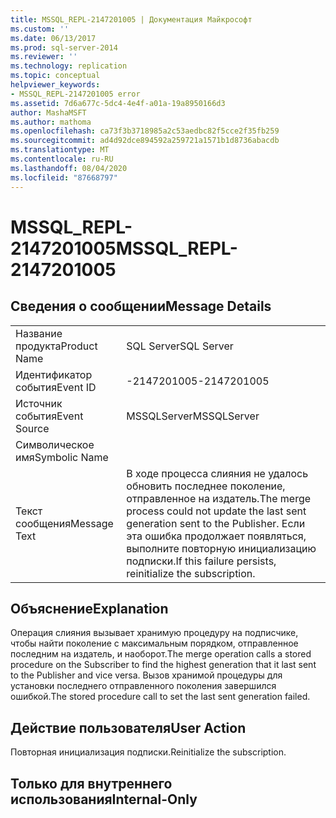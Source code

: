 ```yaml
---
title: MSSQL_REPL-2147201005 | Документация Майкрософт
ms.custom: ''
ms.date: 06/13/2017
ms.prod: sql-server-2014
ms.reviewer: ''
ms.technology: replication
ms.topic: conceptual
helpviewer_keywords:
- MSSQL_REPL-2147201005 error
ms.assetid: 7d6a677c-5dc4-4e4f-a01a-19a8950166d3
author: MashaMSFT
ms.author: mathoma
ms.openlocfilehash: ca73f3b3718985a2c53aedbc82f5cce2f35fb259
ms.sourcegitcommit: ad4d92dce894592a259721a1571b1d8736abacdb
ms.translationtype: MT
ms.contentlocale: ru-RU
ms.lasthandoff: 08/04/2020
ms.locfileid: "87668797"
---
```

# <a name="mssql_repl-2147201005"></a><span data-ttu-id="9e615-102">MSSQL_REPL-2147201005</span><span class="sxs-lookup"><span data-stu-id="9e615-102">MSSQL_REPL-2147201005</span></span>
    
## <a name="message-details"></a><span data-ttu-id="9e615-103">Сведения о сообщении</span><span class="sxs-lookup"><span data-stu-id="9e615-103">Message Details</span></span>  
  
|||  
|-|-|  
|<span data-ttu-id="9e615-104">Название продукта</span><span class="sxs-lookup"><span data-stu-id="9e615-104">Product Name</span></span>|<span data-ttu-id="9e615-105">SQL Server</span><span class="sxs-lookup"><span data-stu-id="9e615-105">SQL Server</span></span>|  
|<span data-ttu-id="9e615-106">Идентификатор события</span><span class="sxs-lookup"><span data-stu-id="9e615-106">Event ID</span></span>|<span data-ttu-id="9e615-107">-2147201005</span><span class="sxs-lookup"><span data-stu-id="9e615-107">-2147201005</span></span>|  
|<span data-ttu-id="9e615-108">Источник события</span><span class="sxs-lookup"><span data-stu-id="9e615-108">Event Source</span></span>|<span data-ttu-id="9e615-109">MSSQLServer</span><span class="sxs-lookup"><span data-stu-id="9e615-109">MSSQLServer</span></span>|  
|<span data-ttu-id="9e615-110">Символическое имя</span><span class="sxs-lookup"><span data-stu-id="9e615-110">Symbolic Name</span></span>||  
|<span data-ttu-id="9e615-111">Текст сообщения</span><span class="sxs-lookup"><span data-stu-id="9e615-111">Message Text</span></span>|<span data-ttu-id="9e615-112">В ходе процесса слияния не удалось обновить последнее поколение, отправленное на издатель.</span><span class="sxs-lookup"><span data-stu-id="9e615-112">The merge process could not update the last sent generation sent to the Publisher.</span></span> <span data-ttu-id="9e615-113">Если эта ошибка продолжает появляться, выполните повторную инициализацию подписки.</span><span class="sxs-lookup"><span data-stu-id="9e615-113">If this failure persists, reinitialize the subscription.</span></span>|  
  
## <a name="explanation"></a><span data-ttu-id="9e615-114">Объяснение</span><span class="sxs-lookup"><span data-stu-id="9e615-114">Explanation</span></span>  
 <span data-ttu-id="9e615-115">Операция слияния вызывает хранимую процедуру на подписчике, чтобы найти поколение с максимальным порядком, отправленное последним на издатель, и наоборот.</span><span class="sxs-lookup"><span data-stu-id="9e615-115">The merge operation calls a stored procedure on the Subscriber to find the highest generation that it last sent to the Publisher and vice versa.</span></span> <span data-ttu-id="9e615-116">Вызов хранимой процедуры для установки последнего отправленного поколения завершился ошибкой.</span><span class="sxs-lookup"><span data-stu-id="9e615-116">The stored procedure call to set the last sent generation failed.</span></span>  
  
## <a name="user-action"></a><span data-ttu-id="9e615-117">Действие пользователя</span><span class="sxs-lookup"><span data-stu-id="9e615-117">User Action</span></span>  
 <span data-ttu-id="9e615-118">Повторная инициализация подписки.</span><span class="sxs-lookup"><span data-stu-id="9e615-118">Reinitialize the subscription.</span></span>  
  
## <a name="internal-only"></a><span data-ttu-id="9e615-119">Только для внутреннего использования</span><span class="sxs-lookup"><span data-stu-id="9e615-119">Internal-Only</span></span>  
  
